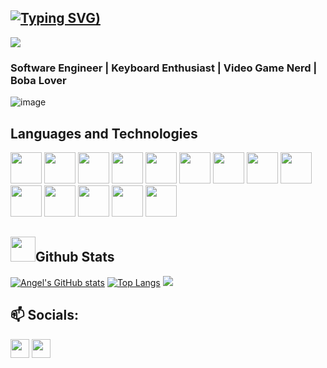 ## [![Typing SVG](https://readme-typing-svg.herokuapp.com?font=Quicksand&color=FEE7EA&center=true&vCenter=true&lines=Hello...;Welcome+to+my+github!;My+name+is+Angel+%3A))](https://git.io/typing-svg)

<img src="https://c.tenor.com/Q9Vvb5f1S1YAAAAC/anya-forger-spy-x-family.gif"><img/>
### Software Engineer | Keyboard Enthusiast | Video Game Nerd | Boba Lover 
![image](https://user-images.githubusercontent.com/92352042/169148585-338448b0-d900-459b-92ee-82be371720ce.png)

## Languages and Technologies
<div>
   <img src="https://cdn.jsdelivr.net/gh/devicons/devicon/icons/javascript/javascript-plain.svg" style="width:50px;" />
   <img src="https://svgshare.com/i/931.svg" style="width:50px;" />
   <img src="https://seeklogo.com/images/N/nodejs-logo-FBE122E377-seeklogo.com.png" style="width:50px;" />
   <img src="https://cdn.jsdelivr.net/gh/devicons/devicon/icons/react/react-original-wordmark.svg" style="width:50px;" />
   <img src="https://cdn.jsdelivr.net/gh/devicons/devicon/icons/redux/redux-original.svg" style="width:50px;" />
   <img src="https://seeklogo.com/images/P/python-logo-A32636CAA3-seeklogo.com.png" style="width:50px;" />
   <img src="https://seeklogo.com/images/F/flask-logo-44C507ABB7-seeklogo.com.png" style="width:50px;" />
   <img src="https://cdn.jsdelivr.net/gh/devicons/devicon/icons/postgresql/postgresql-original-wordmark.svg" style="width:50px;" />
   <img src="https://cdn.jsdelivr.net/gh/devicons/devicon/icons/sequelize/sequelize-plain-wordmark.svg" style="width:50px;" />
   <img src="https://cdn.jsdelivr.net/gh/devicons/devicon/icons/html5/html5-plain-wordmark.svg" style="width:50px;" />
   <img src="https://cdn.jsdelivr.net/gh/devicons/devicon/icons/css3/css3-plain-wordmark.svg" style="width:50px;" />
   <img src="https://cdn.jsdelivr.net/gh/devicons/devicon/icons/vscode/vscode-original-wordmark.svg" style="width:50px;" />
   <img src="https://cdn.jsdelivr.net/gh/devicons/devicon/icons/heroku/heroku-plain-wordmark.svg" style="width:50px;" />
   <img src="https://seeklogo.com/images/A/aws-s3-simple-storage-service-logo-B280D33C1B-seeklogo.com.png" style="width:50px;" />
</div>

## <img height="40" src="https://raw.githubusercontent.com/innng/innng/master/assets/kyubey.gif">Github Stats</img>
[![Angel's GitHub stats](https://github-readme-stats.vercel.app/api?username=AngelShuWei&theme=calm&text_color=d7e3fc&title_color=a69ecd)](https://github.com/angelshuwei/github-readme-stats)
[![Top Langs](https://github-readme-stats.vercel.app/api/top-langs/?username=AngelShuWei&layout=compact&theme=calm&text_color=d7e3fc&title_color=a69ecd)](https://github.com/AngelShuWei/github-readme-stats)
![](https://komarev.com/ghpvc/?username=AngelShuWei&color=ffd1dc)

## 📫 Socials:
   <div>
     <a href="https://www.linkedin.com/in/angel-wei-21952b16a/" target="_blank" target="_blank"><img src="https://cdn-icons-png.flaticon.com/512/174/174857.png" style="width:30px;" /></a>
      <a href="https://angel.co/u/angel-wei-1" target="_blank"><img src="https://www.svgimages.com/svg-image/s7/angellist-logo-256x256.png" style="width:30px;" /></a>
   </div>

<!--
**AngelShuWei/AngelShuWei** is a ✨ _special_ ✨ repository because its `README.md` (this file) appears on your GitHub profile.

Here are some ideas to get you started:

- 🔭 I’m currently working on ...
- 🌱 I’m currently learning ...
- 👯 I’m looking to collaborate on ...
- 🤔 I’m looking for help with ...
- 💬 Ask me about ...
- 📫 How to reach me: ...
- 😄 Pronouns: ...
- ⚡ Fun fact: ...
-->
